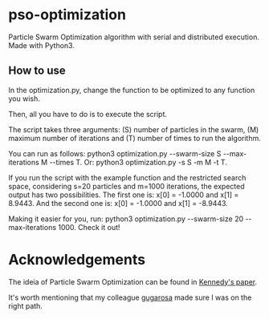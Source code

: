 # pso-optimization
Particle Swarm Optimization algorithm with serial and distributed execution. Made with Python3. 

## How to use
In the optimization.py, change the function to be optimized to any function you wish.

Then, all you have to do is to execute the script. 

The script takes three arguments: (S) number of particles in the swarm, (M) maximum number of iterations and (T) number of times to run the algorithm.

You can run as follows: python3 optimization.py --swarm-size S --max-iterations M --times T. Or: python3 optimization.py -s S -m M -t T.

If you run the script with the example function and the restricted search space, considering s=20 particles and m=1000 iterations, the expected output has two possibilities. The first one is: x[0] = -1.0000 and x[1] = 8.9443. And the second one is: x[0] = -1.0000 and x[1] = -8.9443. 

Making it easier for you, run: python3 optimization.py --swarm-size 20 --max-iterations 1000. Check it out!

# Acknowledgements
The ideia of Particle Swarm Optimization can be found in [Kennedy's paper](https://ieeexplore.ieee.org/document/488968).

It's worth mentioning that my colleague [gugarosa](https://github.com/gugarosa) made sure I was on the right path.
